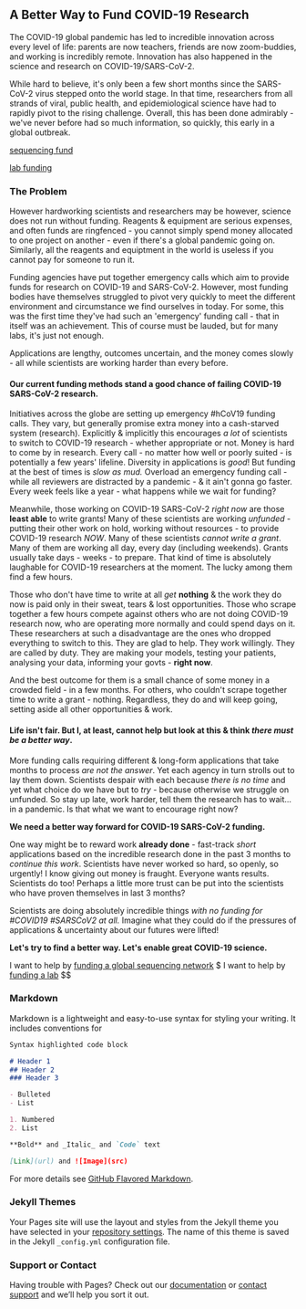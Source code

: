 ## A Better Way to Fund COVID-19 Research

The COVID-19 global pandemic has led to incredible innovation across every level of life: parents are now teachers, friends are now zoom-buddies, and working is incredibly remote.
Innovation has also happened in the science and research on COVID-19/SARS-CoV-2.

While hard to believe, it's only been a few short months since the SARS-CoV-2 virus stepped onto the world stage.
In that time, researchers from all strands of viral, public health, and epidemiological science have had to rapidly pivot to the rising challenge.
Overall, this has been done admirably - we've never before had so much information, so quickly, this early in a global outbreak.

[sequencing fund](sequencing-fund)

[lab funding](lab-funding)


### The Problem

However hardworking scientists and researchers may be however, science does not run without funding.
Reagents & equipment are serious expenses, and often funds are ringfenced - you cannot simply spend money allocated to one project on another - even if there's a global pandemic going on.
Similarly, all the reagents and equiptment in the world is useless if you cannot pay for someone to run it. 

Funding agencies have put together emergency calls which aim to provide funds for research on COVID-19 and SARS-CoV-2.
However, most funding bodies have themselves struggled to pivot very quickly to meet the different environment and circumstance we find ourselves in today.
For some, this was the first time they've had such an 'emergency' funding call - that in itself was an achievement.
This of course must be lauded, but for many labs, it's just not enough.

Applications are lengthy, outcomes uncertain, and the money comes slowly - all while scientists are working harder than every before.

#### Our current funding methods stand a good chance of failing COVID-19 SARS-CoV-2 research.

Initiatives across the globe are setting up emergency #hCoV19 funding calls. 
They vary, but generally promise extra money into a cash-starved system (research).
Explicitly & implicitly this encourages *a lot* of scientists to switch to COVID-19 research - whether appropriate or not. Money is hard to come by in research. Every call - no matter how well or poorly suited - is potentially a few years' lifeline.
Diversity in applications is *good*! But funding at the best of times is *slow as mud.* Overload an emergency funding call - while all reviewers are distracted by a pandemic - & it ain't gonna go faster.
Every week feels like a year - what happens while we wait for funding?

Meanwhile, those working on COVID-19 SARS-CoV-2 *right now* are those **least able** to write grants! 
Many of these scientists are working *unfunded* - putting their other work on hold, working without resources - to provide COVID-19 research *NOW*.
Many of these scientists *cannot write a grant*. 
Many of them are working all day, every day (including weekends). 
Grants usually take days - weeks - to prepare. 
That kind of time is absolutely laughable for COVID-19 researchers at the moment. 
The lucky among them find a few hours.

Those who don't have time to write at all *get* **nothing** & the work they do now is paid only in their sweat, tears & lost opportunities.
Those who scrape together a few hours compete against others who are not doing COVID-19 research now, who are operating more normally and could spend days on it.
These researchers at such a disadvantage are the ones who dropped everything to switch to this. 
They are glad to help. 
They work willingly. 
They are called by duty.
They are making your models, testing your patients, analysing your data, informing your govts - **right now**.

And the best outcome for them is a small chance of some money in a crowded field - in a few months. 
For others, who couldn't scrape together time to write a grant - nothing.
Regardless, they do and will keep going, setting aside all other opportunities & work.

#### Life isn't fair. But I, at least, cannot help but look at this & think *there must be a better way*.

More funding calls requiring different & long-form applications that take months to process *are not the answer*. 
Yet each agency in turn strolls out to lay them down.
Scientists despair with each because *there is no time* and yet what choice do we have but to *try* - because otherwise we struggle on unfunded.
So stay up late, work harder, tell them the research has to wait... in a pandemic. Is that what we want to encourage right now?

**We need a better way forward for COVID-19 SARS-CoV-2 funding.**

One way might be to reward work **already done** - fast-track _short_ applications based on the incredible research done in the past 3 months to *continue this work*.
Scientists have never worked so hard, so openly, so urgently!
I know giving out money is fraught. 
Everyone wants results. 
Scientists do too! 
Perhaps a little more trust can be put into the scientists who have proven themselves in last 3 months?

Scientists are doing absolutely incredible things *with no funding for #COVID19 #SARSCoV2 at all.* 
Imagine what they could do if the pressures of applications & uncertainty about our futures were lifted!

**Let's try to find a better way. Let's enable great COVID-19 science.**

I want to help by [funding a global sequencing network]() $
I want to help by [funding a lab]() $$



### Markdown

Markdown is a lightweight and easy-to-use syntax for styling your writing. It includes conventions for

```markdown
Syntax highlighted code block

# Header 1
## Header 2
### Header 3

- Bulleted
- List

1. Numbered
2. List

**Bold** and _Italic_ and `Code` text

[Link](url) and ![Image](src)
```

For more details see [GitHub Flavored Markdown](https://guides.github.com/features/mastering-markdown/).

### Jekyll Themes

Your Pages site will use the layout and styles from the Jekyll theme you have selected in your [repository settings](https://github.com/emmahodcroft/emmahodcroft.github.io/settings). The name of this theme is saved in the Jekyll `_config.yml` configuration file.

### Support or Contact

Having trouble with Pages? Check out our [documentation](https://help.github.com/categories/github-pages-basics/) or [contact support](https://github.com/contact) and we’ll help you sort it out.
